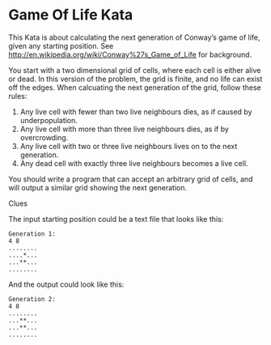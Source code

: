 #  Game Of Life Kata

This Kata is about calculating the next generation of Conway’s game of life, given any starting position. See http://en.wikipedia.org/wiki/Conway%27s_Game_of_Life for background.

You start with a two dimensional grid of cells, where each cell is either alive or dead. In this version of the problem, the grid is finite, and no life can exist off the edges. When calcuating the next generation of the grid, follow these rules:

1. Any live cell with fewer than two live neighbours dies, as if caused by underpopulation.
2. Any live cell with more than three live neighbours dies, as if by overcrowding.
3. Any live cell with two or three live neighbours lives on to the next generation.
4. Any dead cell with exactly three live neighbours becomes a live cell.

You should write a program that can accept an arbitrary grid of cells, and will output a similar grid showing the next generation.

Clues

The input starting position could be a text file that looks like this:

    Generation 1:
    4 8
    ........
    ....*...
    ...**...
    ........

And the output could look like this:

    Generation 2:
    4 8
    ........
    ...**...
    ...**...
    ........